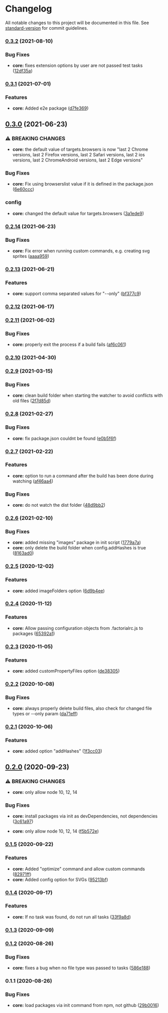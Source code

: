 # Changelog

All notable changes to this project will be documented in this file. See [standard-version](https://github.com/conventional-changelog/standard-version) for commit guidelines.

### [0.3.2](https://github.com/factorial-io/fstack/compare/core/v0.3.1...core/v0.3.2) (2021-08-10)


### Bug Fixes

* **core:** fixes extension options by user are not passed test tasks ([12df35a](https://github.com/factorial-io/fstack/commit/12df35a56afe362ae6164d4fb8354b96e40d6481))

### [0.3.1](https://github.com/factorial-io/fstack/compare/core/v0.3.0...core/v0.3.1) (2021-07-01)


### Features

* **core:** Added e2e package ([d7fe369](https://github.com/factorial-io/fstack/commit/d7fe369a3295d36eb98b12f1faba08d0640f4412))

## [0.3.0](https://github.com/factorial-io/fstack/compare/core/v0.2.14...core/v0.3.0) (2021-06-23)


### ⚠ BREAKING CHANGES

* **core:** the default value of targets.browsers is now "last 2 Chrome versions, last 2 Firefox versions, last 2 Safari versions, last 2 ios versions, last 2 ChromeAndroid versions, last 2 Edge versions"

### Bug Fixes

* **core:** Fix using browserslist value if it is defined in the package.json ([6e60ccc](https://github.com/factorial-io/fstack/commit/6e60cccf21f900f810898cc650829fd31413d607))


### config

* **core:** changed the default value for targets.browsers ([3a1ede9](https://github.com/factorial-io/fstack/commit/3a1ede92dab33949e20268e086fda6af707f2588))

### [0.2.14](https://github.com/factorial-io/fstack/compare/core/v0.2.13...core/v0.2.14) (2021-06-23)


### Bug Fixes

* **core:** Fix error when running custom commands, e.g. creating svg sprites ([aaaa959](https://github.com/factorial-io/fstack/commit/aaaa95944e9deecac1397027287c04d16ef9cb6f))

### [0.2.13](https://github.com/factorial-io/fstack/compare/core/v0.2.12...core/v0.2.13) (2021-06-21)


### Features

* **core:** support comma separated values for "--only" ([bf377c9](https://github.com/factorial-io/fstack/commit/bf377c90a6e93377d799cba66e9dd6396a75e1a4))

### [0.2.12](https://github.com/factorial-io/fstack/compare/core/v0.2.11...core/v0.2.12) (2021-06-17)

### [0.2.11](https://github.com/factorial-io/fstack/compare/core/v0.2.10...core/v0.2.11) (2021-06-02)


### Bug Fixes

* **core:** properly exit the process if a build fails ([af6c061](https://github.com/factorial-io/fstack/commit/af6c06100cca38d5e16127bd0bc72598648e101f))

### [0.2.10](https://github.com/factorial-io/fstack/compare/core/v0.2.9...core/v0.2.10) (2021-04-30)

### [0.2.9](https://github.com/factorial-io/fstack/compare/core/v0.2.8...core/v0.2.9) (2021-03-15)


### Bug Fixes

* **core:** clean build folder when starting the watcher to avoid conflicts with old files ([2f7d85d](https://github.com/factorial-io/fstack/commit/2f7d85daafad776cfbf57757229ee13f4c8c7a77))

### [0.2.8](https://github.com/factorial-io/fstack/compare/core/v0.2.7...core/v0.2.8) (2021-02-27)


### Bug Fixes

* **core:** fix package.json couldnt be found ([e0b5f6f](https://github.com/factorial-io/fstack/commit/e0b5f6f8c282ada5a792277a811c72b151ac93b5))

### [0.2.7](https://github.com/factorial-io/fstack/compare/core/v0.2.6...core/v0.2.7) (2021-02-22)


### Features

* **core:** option to run a command after the build has been done during watching ([af46aa4](https://github.com/factorial-io/fstack/commit/af46aa4c82debcb29515fd0877d1c3d2bec32c8d))


### Bug Fixes

* **core:** do not watch the dist folder ([48d9bb2](https://github.com/factorial-io/fstack/commit/48d9bb2d64ded6cb60bc6c56ebe4391c5eb7f1da))

### [0.2.6](https://github.com/factorial-io/fstack/compare/core/v0.2.5...core/v0.2.6) (2021-02-10)


### Bug Fixes

* **core:** added missing "images" package in init script ([1779a7a](https://github.com/factorial-io/fstack/commit/1779a7a212fff05ad0e4a8502c35da5aec05480a))
* **core:** only delete the build folder when config.addHashes is true ([8163ad0](https://github.com/factorial-io/fstack/commit/8163ad0a50d8f41bad9e273af01865493e5b7bf8))

### [0.2.5](https://github.com/factorial-io/fstack/compare/core/v0.2.4...core/v0.2.5) (2020-12-02)


### Features

* **core:** added imageFolders option ([6d9b4ee](https://github.com/factorial-io/fstack/commit/6d9b4ee13a06956e5f2760f5f4618647588e3785))

### [0.2.4](https://github.com/factorial-io/fstack/compare/core/v0.2.3...core/v0.2.4) (2020-11-12)


### Features

* **core:** Allow passing configuration objects from .factorialrc.js to packages ([65392a1](https://github.com/factorial-io/fstack/commit/65392a1890bcce4eb33e1c5e41bed26d409f789e))

### [0.2.3](https://github.com/factorial-io/fstack/compare/core/v0.2.2...core/v0.2.3) (2020-11-05)


### Features

* **core:** added customPropertyFiles option ([de38305](https://github.com/factorial-io/fstack/commit/de383057766ff79984db782b9ab8c161c73dd972))

### [0.2.2](https://github.com/factorial-io/fstack/compare/core/v0.2.1...core/v0.2.2) (2020-10-08)


### Bug Fixes

* **core:** always properly delete build files, also check for changed file types or --only param ([da71eff](https://github.com/factorial-io/fstack/commit/da71eff4cf1bab525df75a752370924031460696))

### [0.2.1](https://github.com/factorial-io/fstack/compare/core/v0.2.0...core/v0.2.1) (2020-10-06)


### Features

* **core:** added option "addHashes" ([1f3cc03](https://github.com/factorial-io/fstack/commit/1f3cc03fefb903e0eab4d0baf949752ac357de33))

## [0.2.0](https://github.com/factorial-io/fstack/compare/core/v0.1.5...core/v0.2.0) (2020-09-23)


### ⚠ BREAKING CHANGES

* **core:** only allow node 10, 12, 14

### Bug Fixes

* **core:** install packages via init as devDependencies, not dependencies ([3c61a97](https://github.com/factorial-io/fstack/commit/3c61a974dc1fd180fa0af4370c992e7f5d11bc42))


* **core:** only allow node 10, 12, 14 ([f5b572e](https://github.com/factorial-io/fstack/commit/f5b572eefe0b3cbe81410bd34664d5232d748ff0))

### [0.1.5](https://github.com/factorial-io/fstack/compare/core/v0.1.4...core/v0.1.5) (2020-09-22)


### Features

* **core:** Added "optimize" command and allow custom commands ([82971ff](https://github.com/factorial-io/fstack/commit/82971ff6ce230dcf2c52be74d211f4c327c3dfee))
* **core:** Added config option for SVGs ([95213bf](https://github.com/factorial-io/fstack/commit/95213bf5fc2fbe472c71bf93fac7503d20c26d15))

### [0.1.4](https://github.com/factorial-io/fstack/compare/core/v0.1.3...core/v0.1.4) (2020-09-17)


### Features

* **core:** If no task was found, do not run all tasks ([33f9a8d](https://github.com/factorial-io/fstack/commit/33f9a8d733639718e4080b7aa679e3031a9e6c81))

### [0.1.3](https://github.com/factorial-io/fstack/compare/core/v0.1.2...core/v0.1.3) (2020-09-09)

### [0.1.2](https://github.com/factorial-io/fstack/compare/core/v0.1.1...core/v0.1.2) (2020-08-26)


### Bug Fixes

* **core:** fixes a bug when no file type was passed to tasks ([586e188](https://github.com/factorial-io/fstack/commit/586e1882bbe49b2b13a3c55f8f2816fbada2a615))

### 0.1.1 (2020-08-26)


### Bug Fixes

* **core:** load packages via init command from npm, not github ([29b0016](https://github.com/factorial-io/fstack/commit/29b0016eca02c10b3448656c170360850e67418d))
